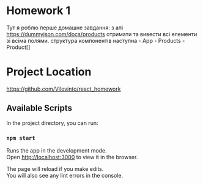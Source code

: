 # Homework 1
Тут я роблю перше домашне завдання:
з апі https://dummyjson.com/docs/products отримати та вивести всі елементи зі всіма полями.
структура компонентів наступна -
App - Products - Product[]

# Project Location
https://github.com/Vilovinto/react_homework

## Available Scripts

In the project directory, you can run:

### `npm start`

Runs the app in the development mode.\
Open [http://localhost:3000](http://localhost:3000) to view it in the browser.

The page will reload if you make edits.\
You will also see any lint errors in the console.


